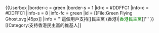{{Userbox
  |border-c = green
  |border-s = 1
  |id-c     = #DDFFC1
  |info-c   = #DDFFC1
  |info-s   = 8
  |info-fc  = green
  |id       = [[File:Green Flying Ghost.svg|45px]]
  |info     = '''這個用戶支持[[民主黨 (香港)|<span style="color: green;">香港民主黨</span>]]'''
}}
[[Category:支持香港民主黨的維基人]]